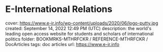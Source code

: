 # E-International Relations

cover: https://www.e-ir.info/wp-content/uploads/2020/06/logo-putty.jpg
created: September 14, 2022 12:49 PM (UTC)
description: the world's leading open access website for students and scholars of international politics
folder: BOOKMRKS-MTHRFCKR / REFERENCE-MTHRFCKR / DocArticles
tags: doc articles
url: https://www.e-ir.info